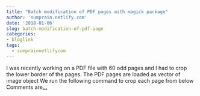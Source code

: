 ```yaml
---
title: "Batch modification of PDF pages with magick package"
author: 'sumprain.netlify.com'
date: '2018-01-06'
slug: batch-modification-of-pdf-page
categories:
- bloglink
tags:
  - sumprainnetlifycom
---
```


I was recently working on a PDF file with 60 odd pages and I had to crop the lower border of the pages. The PDF pages are loaded as vector of image object We run the following command to crop each page from below Comments are[... <i class="fas fa-external-link-alt"></i>](https://sumprain.netlify.com/post/magick/)

